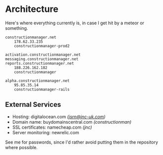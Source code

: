 # Architecture

Here's where everything currently is, in case I get hit by a meteor or something.

```
constructionmanager.net
    178.62.33.235
    constructionmanager-prod2

activation.constructionmanager.net
messaging.constructionmanager.net
reports.constructionmanager.net
    188.226.162.182
    constructionmanager

alpha.constructionmanager.net
    95.85.35.14
    constructionmanager-rails
```

## External Services

 * Hosting: digitalocean.com *(jsrn@jnc-uk.com)*
 * Domain name: buydomainscentral.com *(constructionman)*
 * SSL certificates: namecheap.com *(jnc)*
 * Server monitoring: newrelic.com

See me for passwords, since I'd rather avoid putting them in the repository where possible.